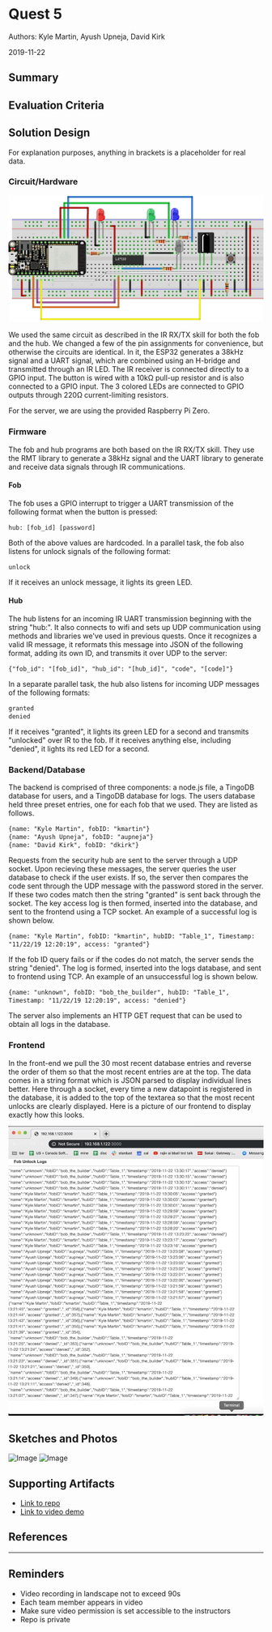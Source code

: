 # Quest 5
Authors: Kyle Martin, Ayush Upneja, David Kirk

2019-11-22

## Summary



## Evaluation Criteria



## Solution Design

For explanation purposes, anything in brackets is a placeholder for real data.

### Circuit/Hardware
![Circuit diagram](images/ir-circuit-diagram.png)

We used the same circuit as described in the IR RX/TX skill for both the fob and the hub. We changed a few of the pin assignments for convenience, but otherwise the circuits are identical. In it, the ESP32 generates a 38kHz signal and a UART signal, which are combined using an H-bridge and transmitted through an IR LED. The IR receiver is connected directly to a GPIO input. The button is wired with a 10kΩ pull-up resistor and is also connected to a GPIO input. The 3 colored LEDs are connected to GPIO outputs through 220Ω current-limiting resistors.

For the server, we are using the provided Raspberry Pi Zero.

### Firmware

The fob and hub programs are both based on the IR RX/TX skill. They use the RMT library to generate a 38kHz signal and the UART library to generate and receive data signals through IR communications. 

#### Fob
The fob uses a GPIO interrupt to trigger a UART transmission of the following format when the button is pressed:

```
hub: [fob_id] [password]
```
Both of the above values are hardcoded. In a parallel task, the fob also listens for unlock signals of the following format:
```
unlock
```
If it receives an unlock message, it lights its green LED.

#### Hub

The hub listens for an incoming IR UART transmission beginning with the string "hub:". It also connects to wifi and sets up UDP communication using methods and libraries we've used in previous quests. Once it recognizes a valid IR message, it reformats this message into JSON of the following format, adding its own ID, and transmits it over UDP to the server:
```
{"fob_id": "[fob_id]", "hub_id": "[hub_id]", "code", "[code]"}
```
In a separate parallel task, the hub also listens for incoming UDP messages of the following formats:
```
granted
denied
```
If it receives "granted", it lights its green LED for a second and transmits "unlocked" over IR to the fob. If it receives anything else, including "denied", it lights its red LED for a second.

### Backend/Database

The backend is comprised of three components: a node.js file, a TingoDB database for users, and a TingoDB database for logs.  The users database held three preset entries, one for each fob that we used.  They are listed as follows.
```
{name: "Kyle Martin", fobID: "kmartin"}
{name: "Ayush Upneja", fobID: "aupneja"}
{name: "David Kirk", fobID: "dkirk"}
```
Requests from the security hub are sent to the server through a UDP socket.  Upon recieving these messages, the server queries the user database to check if the user exists.  If so, the server then compares the code sent through the UDP message with the password stored in the server.  If these two codes match then the string "granted" is sent back through the socket.  The key access log is then formed, inserted into the database, and sent to the frontend using a TCP socket.  An example of a successful log is shown below.
```
{name: "Kyle Martin", fobID: "kmartin", hubID: "Table_1", Timestamp: "11/22/19 12:20:19", access: "granted"}
```
If the fob ID query fails or if the codes do not match, the server sends the string "denied".  The log is formed, inserted into the logs database, and sent to frontend using TCP.  An example of an unsuccessful log is shown below.
```
{name: "unknown", fobID: "bob_the_builder", hubID: "Table_1", Timestamp: "11/22/19 12:20:19", access: "denied"}
```
The server also implements an HTTP GET request that can be used to obtain all logs in the database.

### Frontend

In the front-end we pull the 30 most recent database entries and reverse the order of them so that the most recent entries are at the top. The data comes in a string format which is JSON parsed to display individual lines better. Here through a socket, every time a new datapoint is registered in the database, it is added to the top of the textarea so that the most recent unlocks are clearly displayed. Here is a picture of our frontend to display exactly how this looks.

![Front End](images/frontend.png)

## Sketches and Photos

![Image](./image/IMG_4092.JPG)
![Image](./image/IMG_4095.JPG)

## Supporting Artifacts

- [Link to repo]()
- [Link to video demo](https://www.youtube.com/watch?v=KUql92ul6p4)

## References

-----

## Reminders

- Video recording in landscape not to exceed 90s
- Each team member appears in video
- Make sure video permission is set accessible to the instructors
- Repo is private

